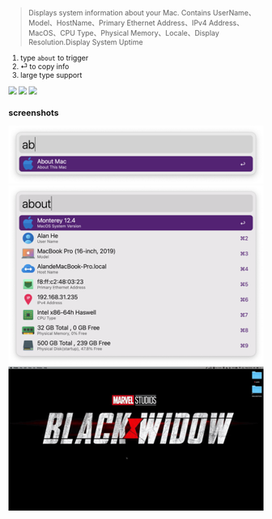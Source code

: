 > Displays system information about your Mac.
Contains UserName、Model、HostName、Primary Ethernet Address、IPv4 Address、MacOS、CPU Type、Physical Memory、Locale、Display Resolution.Display System Uptime

1. type `about` to trigger
2. ⏎ to copy info
3. large type support



![](https://img.shields.io/badge/version-v1.16-green?style=for-the-badge)
[![](https://img.shields.io/badge/download-click-blue?style=for-the-badge)](https://github.com/alanhg/alfred-workflows/raw/master/about-mac/About%20Mac.alfredworkflow)
[![](https://img.shields.io/badge/Install%20In%20Alfred-8A2BE2?style=for-the-badge)](https://alfred.app/workflows/alanhe/about-mac/install/)



<!-- more -->

### screenshots
![](./screenshot1.png)
![](./screenshot2.png)
![](./screenshot.gif)
